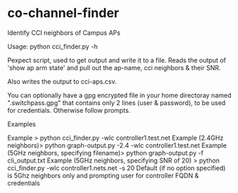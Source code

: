 # co-channel-finder
Identify CCI neighbors of Campus APs

Usage: python cci_finder.py -h

Pexpect script, used to get output and write it to a file.
Reads the output of 'show ap arm state' and pull out the ap-name, cci neighbors & their SNR.

Also writes the output to cci-aps.csv.

You can optionally have a gpg encrypted file in your home directoray named ".switchpass.gpg" that contains only 2 lines (user & password), to be used for credentials. Otherwise follow prompts.

Examples

Example > python cci_finder.py -wlc controller1.test.net
Example (2.4GHz neighbors)> python graph-output.py -2.4 -wlc controller1.test.net
Example (5GHz neighbors, specifying filename)> python graph-output.py -f cli_output.txt
Example (5GHz neighbors, specifying SNR of 20) > python cci_finder.py -wlc controller1.nets.net -s 20
Default (if no option specified) is 5Ghz neighbors only and prompting user for controller FQDN & credentials
